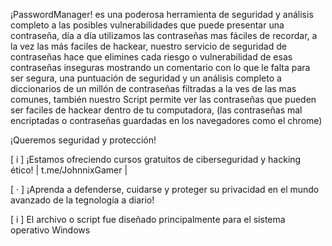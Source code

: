 ¡PasswordManager! es una poderosa herramienta de seguridad y análisis completo a las posibles vulnerabilidades que puede presentar una contraseña,
día a día utilizamos las contraseñas mas fáciles de recordar, a la vez las más faciles de hackear, nuestro servicio de seguridad de contraseñas
hace que elimines cada riesgo o vulnerabilidad de esas contraseñas inseguras mostrando un comentario con lo que le falta para ser segura, una
puntuación de seguridad y un análisis completo a diccionarios de un millón de contraseñas filtradas a la ves de las mas comunes, también nuestro
Script permite ver las contraseñas que pueden ser faciles de hackear dentro de tu computadora, (las contraseñas mal encriptadas o contraseñas guardadas
en los navegadores como el chrome)

¡Queremos seguridad y protección!

[ i ] ¡Estamos ofreciendo cursos gratuitos de ciberseguridad y hacking ético! | t.me/JohnnixGamer |

[ · ] ¡Aprenda a defenderse, cuidarse y proteger su privacidad en el mundo avanzado de la tegnología a diario!

[ i ] El archivo o script fue diseñado principalmente para el sistema operativo Windows
